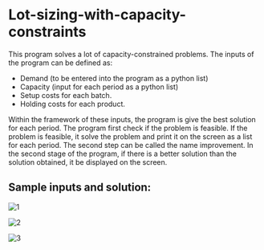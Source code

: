 # Lot-sizing-with-capacity-constraints
This program solves a lot of capacity-constrained problems. The inputs of the program can be defined as: 

- Demand (to be entered into the program as a python list) 
- Capacity (input for each period as a python list) 
- Setup costs for each batch. 
- Holding costs for each product. 

Within the framework of these inputs, the program is give the best solution for each
period. The program first check if the problem is feasible. If the problem is feasible, it 
solve the problem and print it on the screen as a list for each period.
The second step can be called the name improvement. In the second stage of the program, if there is
a better solution than the solution obtained, it be displayed on the screen. 

## Sample inputs and solution:
![1](https://user-images.githubusercontent.com/53883971/157088715-63b76abf-30dd-4630-bf21-34a4fdff335d.png)

![2](https://user-images.githubusercontent.com/53883971/157088750-a3fba87b-5454-46f1-8c73-d2e06ac3e48d.png)

![3](https://user-images.githubusercontent.com/53883971/157088769-dfd7ea5b-6207-47e0-8b9c-2ff1f0fe2006.png)
